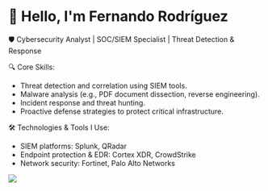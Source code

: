 # 👋 Hello, I'm Fernando Rodríguez 
🛡️ Cybersecurity Analyst | SOC/SIEM Specialist | Threat Detection & Response

🔍 Core Skills:
  - Threat detection and correlation using SIEM tools.
  - Malware analysis (e.g., PDF document dissection, reverse engineering).
  - Incident response and threat hunting.
  - Proactive defense strategies to protect critical infrastructure.
    
🛠️ Technologies & Tools I Use:
  - SIEM platforms: Splunk, QRadar
  - Endpoint protection & EDR: Cortex XDR, CrowdStrike
  - Network security: Fortinet, Palo Alto Networks




<a href="www.linkedin.com/in/fernando-rodríguez-lópez-87baa9162"><img src="https://img.shields.io/badge/-LinkedIn-0072b1?&style=for-the-badge&logo=linkedin&logoColor=white"/></a>

